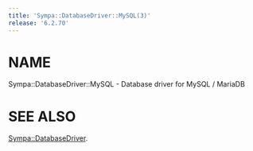 ```yaml
---
title: 'Sympa::DatabaseDriver::MySQL(3)'
release: '6.2.70'
---
```


# NAME

Sympa::DatabaseDriver::MySQL - Database driver for MySQL / MariaDB

# SEE ALSO

[Sympa::DatabaseDriver](./Sympa-DatabaseDriver.3.md).
